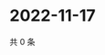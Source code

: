 # 2022-11-17

共 0 条

<!-- BEGIN WEIBO -->
<!-- 最后更新时间 Thu Nov 17 2022 07:15:42 GMT+0800 (China Standard Time) -->

<!-- END WEIBO -->
